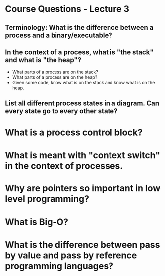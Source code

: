 # Course Questions - Lecture 3

## Terminology: What is the difference between a process and a binary/executable?

## In the context of a process, what is "the stack" and what is "the heap"?

- What parts of a process are on the stack?
- What parts of a process are on the heap?
- Given some code, know what is on the stack and know what is on the heap.

## List all different process states in a diagram. Can every state go to every other state?

# What is a process control block?

# What is meant with "context switch" in the context of processes.

# Why are pointers so important in low level programming?

# What is Big-O?

# What is the difference between pass by value and pass by reference programming languages?
